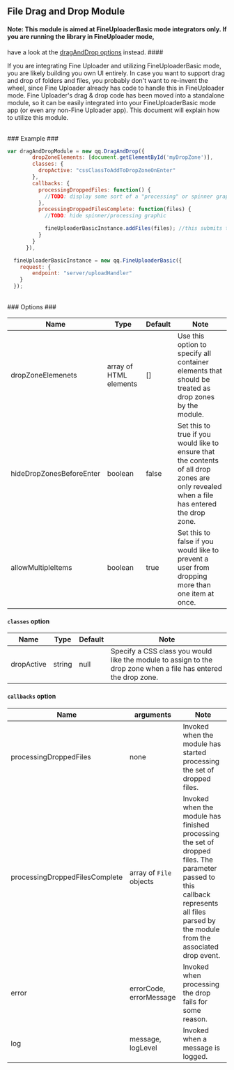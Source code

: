 ## File Drag and Drop Module ##

#### Note: This module is aimed at FineUploaderBasic mode integrators only.  If you are running the library in FineUploader mode,
have a look at the [dragAndDrop options](options-fineuploader.md#draganddrop-option-properties) instead. ####

If you are integrating Fine Uploader and utilizing FineUploaderBasic mode, you are likely building you own UI entirely.
In case you want to support drag and drop of folders and files, you probably don't want to re-invent the wheel, since
Fine Uploader already has code to handle this in FineUploader mode.  Fine Uploader's drag & drop code has been moved into
a standalone module, so it can be easily integrated into your FineUploaderBasic mode app (or even any non-Fine Uploader app).
This document will explain how to utilize this module.

<br/>
### Example ###

```javascript
var dragAndDropModule = new qq.DragAndDrop({
        dropZoneElements: [document.getElementById('myDropZone')],
        classes: {
          dropActive: "cssClassToAddToDropZoneOnEnter"
        },
        callbacks: {
          processingDroppedFiles: function() {
            //TODO: display some sort of a "processing" or spinner graphic
          },
          processingDroppedFilesComplete: function(files) {
            //TODO: hide spinner/processing graphic

            fineUploaderBasicInstance.addFiles(files); //this submits the dropped files to Fine Uploader
          }
        }
      }),

  fineUploaderBasicInstance = new qq.FineUploaderBasic({
    request: {
        endpoint: "server/uploadHandler"
    }
  });
```

<br/>
### Options ###
<table>
    <thead>
        <tr>
            <th>Name</th>
            <th>Type</th>
            <th>Default</th>
            <th>Note</th>
        </tr>
    </thead>
    <tbody>
        <tr>
            <td>dropZoneElemenets</td>
            <td>array of HTML elements</td>
            <td>[]</td>
            <td>Use this option to specify all container elements that should be treated as drop zones by the module.</td>
        </tr>
        <tr>
            <td>hideDropZonesBeforeEnter</td>
            <td>boolean</td>
            <td>false</td>
            <td>Set this to true if you would like to ensure that the contents of all drop zones are only revealed when
            a file has entered the drop zone.</td>
        </tr>
        <tr>
            <td>allowMultipleItems</td>
            <td>boolean</td>
            <td>true</td>
            <td>Set this to false if you would like to prevent a user from dropping more than one item at once.</td>
        </tr>
    </tbody>
</table>

#### `classes` option ###
<table>
    <thead>
        <tr>
            <th>Name</th>
            <th>Type</th>
            <th>Default</th>
            <th>Note</th>
        </tr>
    </thead>
    <tbody>
        <tr>
            <td>dropActive</td>
            <td>string</td>
            <td>null</td>
            <td>Specify a CSS class you would like the module to assign to the drop zone when a file has entered the drop zone.</td>
        </tr>
    </tbody>
</table>

#### `callbacks` option ####
<table>
    <thead>
        <tr>
            <th>Name</th>
            <th>arguments</th>
            <th>Note</th>
        </tr>
    </thead>
    <tbody>
        <tr>
            <td>processingDroppedFiles</td>
            <td>none</td>
            <td>Invoked when the module has started processing the set of dropped files.</td>
        </tr>
        <tr>
            <td>processingDroppedFilesComplete</td>
            <td>array of <code>File</code> objects</td>
            <td>Invoked when the module has finished processing the set of dropped files.  The parameter passed to this
            callback represents all files parsed by the module from the associated drop event.</td>
        </tr>
        <tr>
            <td>error</td>
            <td>errorCode, errorMessage</td>
            <td>Invoked when processing the drop fails for some reason.</td>
        </tr>
        <tr>
            <td>log</td>
            <td>message, logLevel</td>
            <td>Invoked when a message is logged.</td>
        </tr>
    </tbody>
</table>



